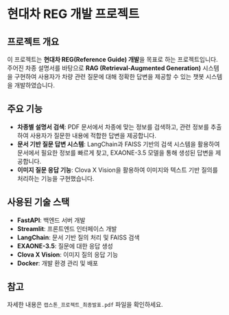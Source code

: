 
# 현대차 REG 개발 프로젝트

## 프로젝트 개요
이 프로젝트는 **현대차 REG(Reference Guide) 개발**을 목표로 하는 프로젝트입니다. 주어진 차종 설명서를 바탕으로 **RAG (Retrieval-Augmented Generation)** 시스템을 구현하여 사용자가 차량 관련 질문에 대해 정확한 답변을 제공할 수 있는 챗봇 시스템을 개발하였습니다.

## 주요 기능
- **차종별 설명서 검색**: PDF 문서에서 차종에 맞는 정보를 검색하고, 관련 정보를 추출하여 사용자가 질문한 내용에 적합한 답변을 제공합니다.
- **문서 기반 질문 답변 시스템**: LangChain과 FAISS 기반의 검색 시스템을 활용하여 문서에서 필요한 정보를 빠르게 찾고, EXAONE-3.5 모델을 통해 생성된 답변을 제공합니다.
- **이미지 질문 응답 기능**: Clova X Vision을 활용하여 이미지와 텍스트 기반 질의를 처리하는 기능을 구현했습니다.

## 사용된 기술 스택
- **FastAPI**: 백엔드 서버 개발
- **Streamlit**: 프론트엔드 인터페이스 개발
- **LangChain**: 문서 기반 질의 처리 및 FAISS 검색
- **EXAONE-3.5**: 질문에 대한 응답 생성
- **Clova X Vision**: 이미지 질의 응답 기능
- **Docker**: 개발 환경 관리 및 배포

## 참고
자세한 내용은 `캡스톤_프로젝트_최종발표.pdf` 파일을 확인하세요.

